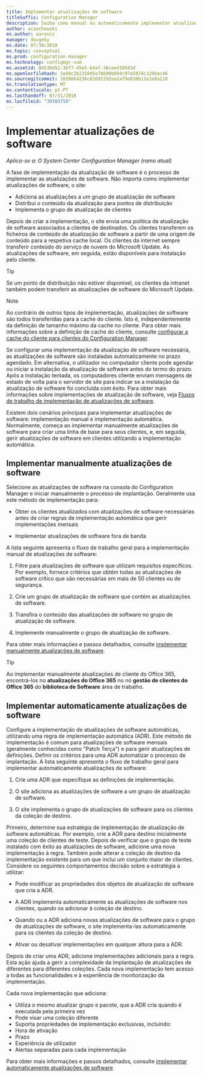 ```yaml
---
title: Implementar atualizações de software
titleSuffix: Configuration Manager
description: Saiba como manual ou automaticamente implementar atualizações de software na consola do Configuration Manager.
author: aczechowski
ms.author: aaroncz
manager: dougeby
ms.date: 07/30/2018
ms.topic: conceptual
ms.prod: configuration-manager
ms.technology: configmgr-sum
ms.assetid: 04536d51-3bf7-45e5-b4af-36ceed10583d
ms.openlocfilehash: 3a99c2b1310d5e78699b0b9c97a5074c329bac46
ms.sourcegitcommit: 1826664216c61691292ea2a79e836b11e1e8a118
ms.translationtype: MT
ms.contentlocale: pt-PT
ms.lasthandoff: 07/31/2018
ms.locfileid: "39383750"
---
```

# <a name="deploy-software-updates"></a>Implementar atualizações de software  

*Aplica-se a: O System Center Configuration Manager (ramo atual)*

A fase de implementação da atualização de software é o processo de implementar as atualizações de software. Não importa como implementar atualizações de software, o site:
- Adiciona as atualizações a um grupo de atualização de software
- Distribui o conteúdo da atualização para pontos de distribuição
- Implementa o grupo de atualização de clientes  

Depois de criar a implementação, o site envia uma política de atualização de software associados a clientes de destinados. Os clientes transferem os ficheiros de conteúdo de atualização de software a partir de uma origem de conteúdo para a respetiva cache local. Os clientes da internet sempre transferir conteúdo do serviço de nuvem do Microsoft Update. As atualizações de software, em seguida, estão disponíveis para instalação pelo cliente.   

> [!Tip]  
>  Se um ponto de distribuição não estiver disponível, os clientes da intranet também podem transferir as atualizações de software do Microsoft Update.  

> [!NOTE]  
>  Ao contrário de outros tipos de implementação, atualizações de software são todos transferidas para a cache do cliente. Isto é, independentemente da definição de tamanho máximo da cache no cliente. Para obter mais informações sobre a definição de cache do cliente, consulte [configurar a cache do cliente para clientes do Configuration Manager](/sccm/core/clients/manage/manage-clients#BKMK_ClientCache).  

Se configurar uma implementação da atualização de software necessária, as atualizações de software são instaladas automaticamente no prazo agendado. Em alternativa, o utilizador no computador cliente pode agendar ou iniciar a instalação da atualização de software antes do termo do prazo. Após a instalação tentada, os computadores cliente enviam mensagens de estado de volta para o servidor de site para indicar se a instalação da atualização de software foi concluída com êxito. Para obter mais informações sobre implementações de atualização de software, veja [Fluxos de trabalho de implementação de atualizações de software](/sccm/sum/understand/software-updates-introduction#BKMK_DeploymentWorkflows).  

Existem dois cenários principais para implementar atualizações de software: implementação manual e implementação automática. Normalmente, começa ao implementar manualmente atualizações de software para criar uma linha de base para seus clientes, e, em seguida, gerir atualizações de software em clientes utilizando a implementação automática.  



## <a name="BKMK_ManualDeployment"></a> Implementar manualmente atualizações de software
Selecione as atualizações de software na consola do Configuration Manager e iniciar manualmente o processo de implantação. Geralmente usa este método de implementação para:  

- Obter os clientes atualizados com atualizações de software necessárias antes de criar regras de implementação automática que gerir implementações mensais  

- Implementar atualizações de software fora de banda  


A lista seguinte apresenta o fluxo de trabalho geral para a implementação manual de atualizações de software:  

1. Filtre para atualizações de software que utilizam requisitos específicos. Por exemplo, fornece critérios que obtém todas as atualizações de software crítico que são necessárias em mais de 50 clientes ou de segurança.  

2. Crie um grupo de atualização de software que contém as atualizações de software.  

3. Transfira o conteúdo das atualizações de software no grupo de atualização de software.  

4. Implemente manualmente o grupo de atualização de software.  

Para obter mais informações e passos detalhados, consulte [implementar manualmente atualizações de software](manually-deploy-software-updates.md).

> [!Tip]  
> Ao implementar manualmente atualizações de cliente do Office 365, encontrá-los no **atualizações do Office 365** no nó **gestão de clientes do Office 365** do **biblioteca de Software** área de trabalho.  



## <a name="automatically-deploy-software-updates"></a>Implementar automaticamente atualizações de software

Configure a implementação de atualizações de software automáticas, utilizando uma regra de implementação automática (ADR). Este método de implementação é comum para atualizações de software mensais (geralmente conhecidas como "Patch Terça") e para gerir atualizações de definições. Definir os critérios para uma ADR automatizar o processo de implantação. A lista seguinte apresenta o fluxo de trabalho geral para implementar automaticamente atualizações de software:  

1.  Crie uma ADR que especifique as definições de implementação.  

2.  O site adiciona as atualizações de software a um grupo de atualização de software.  

3.  O site implementa o grupo de atualizações de software para os clientes da coleção de destino.  

Primeiro, determine sua estratégia de implementação de atualização de software automáticas. Por exemplo, crie a ADR para destino inicialmente uma coleção de clientes de teste. Depois de verificar que o grupo de teste instalado com êxito as atualizações de software, adicione uma nova implementação à regra. Também pode alterar a coleção de destino da implementação existente para um que inclui um conjunto maior de clientes. Considere os seguintes comportamentos decisão sobre a estratégia a utilizar:  

- Pode modificar as propriedades dos objetos de atualização de software que cria a ADR.   

- A ADR implementa automaticamente as atualizações de software nos clientes, quando os adicionar à coleção de destino.  

- Quando ou a ADR adiciona novas atualizações de software para o grupo de atualizações de software, o site implementa-las automaticamente para os clientes da coleção de destino.  

- Ativar ou desativar implementações em qualquer altura para a ADR.  


Depois de criar uma ADR, adicione implementações adicionais para a regra. Esta ação ajuda a gerir a complexidade da implantação de atualizações de diferentes para diferentes coleções. Cada nova implementação tem acesso a todas as funcionalidades e à experiência de monitorização da implementação.  

Cada nova implementação que adiciona:  

-   Utiliza o mesmo atualizar grupo e pacote, que a ADR cria quando é executada pela primeira vez  
-   Pode visar uma coleção diferente  
-   Suporta propriedades de implementação exclusivas, incluindo:  
   -   Hora de ativação  
   -   Prazo  
   -   Experiência de utilizador  
   -   Alertas separadas para cada implementação  


Para obter mais informações e passos detalhados, consulte [implementar automaticamente atualizações de software](automatically-deploy-software-updates.md)

